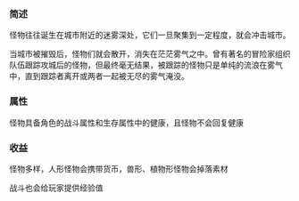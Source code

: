 ### 简述

怪物往往诞生在城市附近的迷雾深处，它们一旦聚集到一定程度，就会冲击城市。

当城市被摧毁后，怪物们就会散开，消失在茫茫雾气之中。曾有著名的冒险家组织队伍跟踪攻城后的怪物，但最终毫无结果，被跟踪的怪物只是单纯的流浪在雾气中，直到跟踪者离开或两者一起被无尽的雾气淹没。

### 属性

怪物具备角色的战斗属性和生存属性中的健康，且怪物不会回复健康

### 收益

怪物多样，人形怪物会携带货币，兽形、植物形怪物会掉落素材

战斗也会给玩家提供经验值
